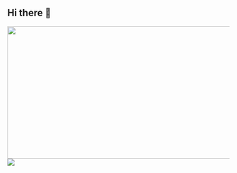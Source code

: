 ## Hi there 👋

<a href="https://github.com/devxb/gitanimals">
<img
  src="https://render.gitanimals.org/farms/IMSEONGBIN506"
  width="600"
  height="300"
/>
</a>

<img src="https://img.shields.io/badge/react-20232a.svg?style=for-the-badge&logo=react&logoColor=61DAFB" />


<!--
**seongkong/seongkong** is a ✨ _special_ ✨ repository because its `README.md` (this file) appears on your GitHub profile.

Here are some ideas to get you started:

- 🔭 I’m currently working on ...
- 🌱 I’m currently learning ...
- 👯 I’m looking to collaborate on ...
- 🤔 I’m looking for help with ...
- 💬 Ask me about ...
- 📫 How to reach me: ...
- 😄 Pronouns: ...
- ⚡ Fun fact: ...
-->
